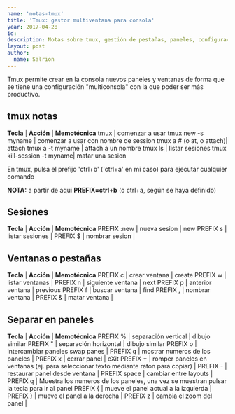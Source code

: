 ```yaml
---
name: 'notas-tmux'
title: 'Tmux: gestor multiventana para consola'
year: 2017-04-28
id:
description: Notas sobre tmux, gestión de pestañas, paneles, configuración, atajos de teclados y otras características. Herramienta de productividad para la consola.
layout: post
author:
  name: Salrion
---
```


Tmux permite crear en la consola nuevos paneles y ventanas de forma que se tiene una configuración "multiconsola" con la que poder ser más productivo.

## tmux notas

**Tecla** | **Acción** | **Memotécnica**
tmux | comenzar a usar
tmux new -s myname | comenzar a usar con nombre de session
tmux a # (o at, o attach)| attach
tmux a -t myname | attach a un nombre
tmux ls | listar sesiones
tmux kill-session -t myname| matar una sesion

En tmux, pulsa el prefijo 'ctrl+b' ('ctrl+a' en mi caso) para ejecutar cualquier comando

**NOTA:** a partir de aqui **PREFIX=ctrl+b** (o ctrl+a, según se haya definido)

## Sesiones

**Tecla** | **Acción** | **Memotécnica**
PREFIX :new | nueva sesion | new
PREFIX s | listar sesiones |
PREFIX \$ | nombrar sesion |

## Ventanas o pestañas

**Tecla** | **Acción** | **Memotécnica**
PREFIX c | crear ventana | create
PREFIX w | listar ventanas |
PREFIX n | siguiente ventana | next
PREFIX p | anterior ventana | previous
PREFIX f | buscar ventana | find
PREFIX , | nombrar ventana |
PREFIX & | matar ventana |

## Separar en paneles

**Tecla** | **Acción** | **Memotécnica**
PREFIX % | separación vertical | dibujo similar
PREFIX \" | separación horizontal | dibujo similar
PREFIX o | intercambiar paneles swap panes |
PREFIX q | mostrar numeros de los paneles |
PREFIX x | cerrar panel | eXit
PREFIX \+ | romper paneles en ventanas (ej. para seleccionar texto mediante raton para copiar) |
PREFIX \- | restaurar panel desde ventana |
PREFIX space | cambiar entre layouts |
PREFIX q | Muestra los numeros de los paneles, una vez se muestran pulsar la tecla para ir al panel
PREFIX { | mueve el panel actual a la izquierda |
PREFIX } | mueve el panel a la derecha |
PREFIX z | cambia el zoom del panel |
